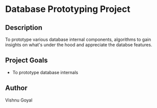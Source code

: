 # Database Prototyping Project

## Description
To prototype various database internal components, algorithms to gain insights on what's under the hood and appreciate the databse features.

## Project Goals
- To prototype database internals

## Author
Vishnu Goyal

